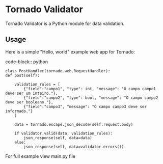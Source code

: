 Tornado Validator
==================

Tornado Validator is a Python module for data validation.

Usage
------------

Here is a simple "Hello, world" example web app for Tornado:

code-block:: python

    class PostHandler(tornado.web.RequestHandler):
    def post(self):

        validation_rules = [
            {"field":"campo1", "type": int, "message": "O campo campo1 deve ser um inteiro."},
            {"field":"campo2", "type": bool, "message": "O campo campo2 deve ser booleano."},
            {"field":"campo3", "message": "O campo campo3 deve ser informado."}
        ]

        data = tornado.escape.json_decode(self.request.body)

        if validator.valid(data, validation_rules):
            json_response(self, data=data)
        else:
            json_response(self, data=validator.errors())

For full example view main.py file
